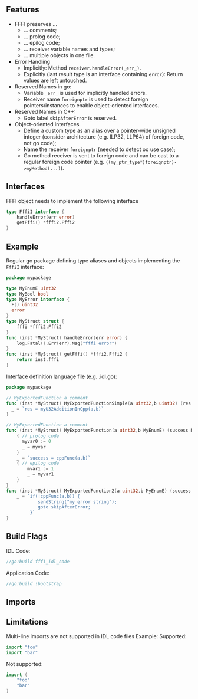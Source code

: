 ## Features
* FFFI preserves ...
    - ... comments;
    - ... prolog code;
    - ... epilog code;
    - ... receiver variable names and types;
    - ... multiple objects in one file.
* Error Handling
    - Implicitly: Method `receiver.handleError(_err_)`.
    - Explicitly (last result type is an interface containing `error`): Return values are left untouched.
* Reserved Names in go:
    - Variable `_err_` is used for implicitly handled errors.
    - Receiver name `foreignptr` is used to detect foreign pointers/instances to enable object-oriented interfaces.
* Reserved Names in C++:
    - Goto label `skipAfterError` is reserved.
* Object-oriented interfaces
    - Define a custom type as an alias over a pointer-wide unsigned integer (consider architecture (e.g. ILP32, LLP64) of foreign code, not go code);
    - Name the receiver `foreignptr` (needed to detect oo use case);
    - Go method receiver is sent to foreign code and can be cast to a regular foreign code pointer (e.g. `((my_ptr_type*)foreignptr)->myMethod(...)`).

## Interfaces
FFFI object needs to implement the following interface
```go
type FffiI interface {
	handleError(err error)
	getFffi() *fffi2.Fffi2
}
```
## Example
Regular go package defining type aliases and objects implementing the `FffiI` interface:
```go
package mypackage

type MyEnumE uint32
type MyBool bool
type MyError interface {
  F() uint32
  error
}
type MyStruct struct {
    fffi *fffi2.Fffi2	
}
func (inst *MyStruct) handleError(err error) {
	log.Fatal().Err(err).Msg("fffi error")
}
func (inst *MyStruct) getFffi() *fffi2.Fffi2 {
    return inst.fffi	
}
```
Interface definition language file (e.g. .idl.go):
```go
package mypackage

// MyExportedFunction a comment
func (inst *MyStruct) MyExportedFunctionSimple(a uint32,b uint32) (res uint32) {
  _ = `res = myU32AdditionInCpp(a,b)`
}

// MyExportedFunction a comment
func (inst *MyStruct) MyExportedFunction(a uint32,b MyEnumE) (success MyBool) {
	{ // prolog code
      myvar0 := 0
	  _ = myvar
    }
    _ = `success = cppFunc(a,b)`
	{ // epilog code
	    mvar1 := 1
		_ = myvar1
    }
}
func (inst *MyStruct) MyExportedFunction2(a uint32,b MyEnumE) (success MyBool, err MyError) {
    _ = `if(!cppFunc(a,b)) {
            sendString("my error string");
            goto skipAfterError;
         }`
}
```

## Build Flags
IDL Code: 
```go
//go:build fffi_idl_code
```
Application Code:
```go
//go:build !bootstrap
```

## Imports

## Limitations
Multi-line imports are not supported in IDL code files
Example:
Supported:
```go
import "foo"
import "bar"
```
Not supported:
```go
import (
	"foo"
    "bar"
)
```
